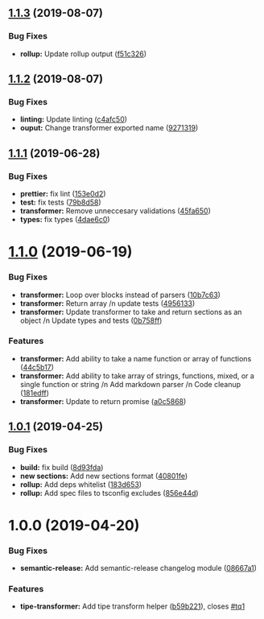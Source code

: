 ## [1.1.3](https://github.com/tipeio/tipe-transformer/compare/v1.1.2...v1.1.3) (2019-08-07)


### Bug Fixes

* **rollup:** Update rollup output ([f51c326](https://github.com/tipeio/tipe-transformer/commit/f51c326))

## [1.1.2](https://github.com/tipeio/tipe-transformer/compare/v1.1.1...v1.1.2) (2019-08-07)


### Bug Fixes

* **linting:** Update linting ([c4afc50](https://github.com/tipeio/tipe-transformer/commit/c4afc50))
* **ouput:** Change transformer exported name ([9271319](https://github.com/tipeio/tipe-transformer/commit/9271319))

## [1.1.1](https://github.com/tipeio/tipe-transformer/compare/v1.1.0...v1.1.1) (2019-06-28)


### Bug Fixes

* **prettier:** fix lint ([153e0d2](https://github.com/tipeio/tipe-transformer/commit/153e0d2))
* **test:** fix tests ([79b8d58](https://github.com/tipeio/tipe-transformer/commit/79b8d58))
* **transformer:** Remove unneccesary validations ([45fa650](https://github.com/tipeio/tipe-transformer/commit/45fa650))
* **types:** fix types ([4dae6c0](https://github.com/tipeio/tipe-transformer/commit/4dae6c0))

# [1.1.0](https://github.com/tipeio/tipe-transformer/compare/v1.0.1...v1.1.0) (2019-06-19)


### Bug Fixes

* **transformer:** Loop over blocks instead of parsers ([10b7c63](https://github.com/tipeio/tipe-transformer/commit/10b7c63))
* **transformer:** Return array /n update tests ([4956133](https://github.com/tipeio/tipe-transformer/commit/4956133))
* **transformer:** Update transformer to take and return sections as an object /n Update types and tests ([0b758ff](https://github.com/tipeio/tipe-transformer/commit/0b758ff))


### Features

* **transformer:** Add ability to take a name function or array of functions ([44c5b17](https://github.com/tipeio/tipe-transformer/commit/44c5b17))
* **transformer:** Add ability to take array of strings, functions, mixed, or a single function or string /n Add markdown parser /n Code cleanup ([181edff](https://github.com/tipeio/tipe-transformer/commit/181edff))
* **transformer:** Update to return promise ([a0c5868](https://github.com/tipeio/tipe-transformer/commit/a0c5868))

## [1.0.1](https://github.com/tipeio/tipe-transformer/compare/v1.0.0...v1.0.1) (2019-04-25)


### Bug Fixes

* **build:** fix build ([8d93fda](https://github.com/tipeio/tipe-transformer/commit/8d93fda))
* **new sections:** Add new sections format ([40801fe](https://github.com/tipeio/tipe-transformer/commit/40801fe))
* **rollup:** Add deps whitelist ([183d653](https://github.com/tipeio/tipe-transformer/commit/183d653))
* **rollup:** Add spec files to tsconfig excludes ([856e44d](https://github.com/tipeio/tipe-transformer/commit/856e44d))

# 1.0.0 (2019-04-20)


### Bug Fixes

* **semantic-release:** Add semantic-release changelog module ([08667a1](https://github.com/tipeio/tipe-transformer/commit/08667a1))


### Features

* **tipe-transformer:** Add tipe transform helper ([b59b221](https://github.com/tipeio/tipe-transformer/commit/b59b221)), closes [#tq1](https://github.com/tipeio/tipe-transformer/issues/tq1)
